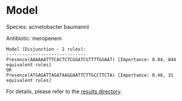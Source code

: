 
# Model

Species: acinetobacter baumannii

Antibiotic: meropenem

```
Model (Disjunction - 2 rules):
------------------------------
Presence(AAAAAATTTCACTCTCGGATCGTTTTGGAAT) [Importance: 0.84, 844 equivalent rules]
OR
Presence(ATGAGATTAGATAAGGAATTCTTGCCTTCTA) [Importance: 0.48, 31 equivalent rules]

```

For details, please refer to the [results directory](../../../../../results/scm_b/acinetobacter%20baumannii/meropenem/repeat_5/).

